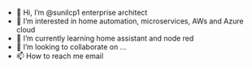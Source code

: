 - 👋 Hi, I’m @sunilcp1 enterprise architect
- 👀 I’m interested in home automation, microservices, AWs and Azure cloud 
- 🌱 I’m currently learning home assistant and node red
- 💞️ I’m looking to collaborate on ...
- 📫 How to reach me email

<!---
sunilcp1/sunilcp1 is a ✨ special ✨ repository because its `README.md` (this file) appears on your GitHub profile.
You can click the Preview link to take a look at your changes.
--->
